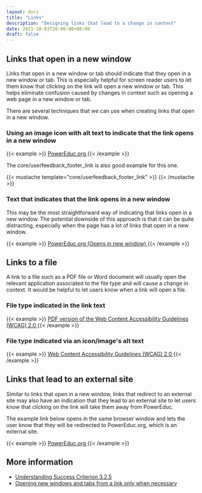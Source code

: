 ```yaml
---
layout: docs
title: "Links"
description: "Designing links that lead to a change in context"
date: 2021-10-03T20:00:00+08:00
draft: false
---
```

## Links that open in a new window

Links that open in a new window or tab should indicate that they open in a new window or tab. This is especially helpful for screen reader users to let them know that clicking on the link will open a new window or tab. This helps eliminate confusion caused by changes in context such as opening a web page in a new window or tab.

There are several techniques that we can use when creating links that open in a new window.

### Using an image icon with alt text to indicate that the link opens in a new window

{{< example >}}
<a href="https://powereduc.org" target="_blank">
    PowerEduc.org <i class="fa fa-external-link" role="img" aria-label="Opens in new window" title="Opens in new window"></i>
</a>
{{< /example  >}}

The core/userfeedback_footer_link is also good example for this one.

{{< mustache template="core/userfeedback_footer_link" >}}
{{< /mustache >}}

### Text that indicates that the link opens in a new window

This may be the most straightforward way of indicating that links open in a new window. The potential downside of this approach is that it can be quite distracting, especially when the page has a lot of links that open in a new window.

{{< example >}}
<a href="https://powereduc.org" target="_blank">
    PowerEduc.org (Opens in new window)
</a>
{{< /example  >}}

## Links to a file

A link to a file such as a PDF file or Word document will usually open the relevant application associated to the file type and will cause a change in context. It would be helpful to let users know when a link will open a file.

### File type indicated in the link text
{{< example >}}
<a href="https://www.w3.org/WAI/WCAG20/versions/guidelines/wcag20-guidelines-20081211-a4.pdf">
    PDF version of the Web Content Accessibility Guidelines (WCAG) 2.0
</a>
{{< /example  >}}

### File type indicated via an icon/image's alt text
{{< example >}}
<a href="https://www.w3.org/WAI/WCAG20/versions/guidelines/wcag20-guidelines-20081211-a4.pdf">
    Web Content Accessibility Guidelines (WCAG) 2.0 <i class="fa fa-file-pdf-o" role="img" aria-label="PDF document" title="PDF document"></i>
</a>
{{< /example  >}}

## Links that lead to an external site

Similar to links that open in a new window, links that redirect to an external site may also have an indication that they lead to an external site to let users know that clicking on the link will take them away from PowerEduc.

The example link below opens in the same browser window and lets the user know that they will be redirected to PowerEduc.org, which is an external site.

{{< example >}}
<a href="https://powereduc.org">
    PowerEduc.org <i class="fa fa-external-link" role="img" aria-label="Link leads to external site" title="Link leads to external site"></i>
</a>
{{< /example  >}}

## More information

* [Understanding Success Criterion 3.2.5](https://www.w3.org/TR/2016/NOTE-UNDERSTANDING-WCAG20-20161007/consistent-behavior-no-extreme-changes-context.html)
* [Opening new windows and tabs from a link only when necessary](https://www.w3.org/TR/WCAG20-TECHS/G200.html)
